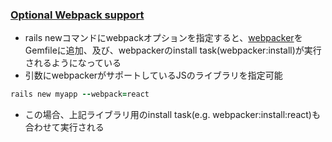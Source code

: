 ### [Optional Webpack support](https://github.com/rails/rails/pull/27288)

* rails newコマンドにwebpackオプションを指定すると、[webpacker](https://github.com/rails/webpacker)をGemfileに追加、及び、webpackerのinstall task(webpacker:install)が実行されるようになっている
* 引数にwebpackerがサポートしているJSのライブラリを指定可能

```ruby
rails new myapp --webpack=react
```
* この場合、上記ライブラリ用のinstall task(e.g. webpacker:install:react)も合わせて実行される
